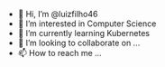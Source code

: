 - 👋 Hi, I’m @luizfilho46
- 👀 I’m interested in Computer Science
- 🌱 I’m currently learning Kubernetes
- 💞️ I’m looking to collaborate on ...
- 📫 How to reach me ...

<!---
luizfilho46/luizfilho46 is a ✨ special ✨ repository because its `README.md` (this file) appears on your GitHub profile.
You can click the Preview link to take a look at your changes.
--->
